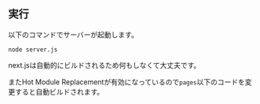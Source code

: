 ## 実行

以下のコマンドでサーバーが起動します。

```
node server.js
```

next.jsは自動的にビルドされるため何もしなくて大丈夫です。

またHot Module Replacementが有効になっているので`pages`以下のコードを変更すると自動ビルドされます。